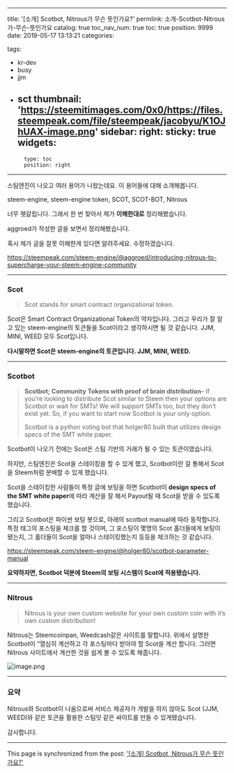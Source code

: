 
---
title: '[소개] Scotbot, Nitrous가 무슨 뜻인가요?'
permlink: 소개-Scotbot-Nitrous가-무슨-뜻인가요
catalog: true
toc_nav_num: true
toc: true
position: 9999
date: 2019-05-17 13:13:21
categories:

tags:
- kr-dev
- busy
- jjm
- sct
thumbnail: 'https://steemitimages.com/0x0/https://files.steempeak.com/file/steempeak/jacobyu/K1OJhUAX-image.png'
sidebar:
    right:
        sticky: true
widgets:
    -
        type: toc
        position: right
---


<p>스팀엔진이 나오고 여러 용어가 나왔는데요. 이 용어들에 대해 소개해봅니다.</p>
<p>steem-engine, steem-engine token, SCOT, SCOT-BOT, Nitrous</p>
<p>너무 헷갈립니다. 그래서 한 번 찾아서 제가 <strong>이해한대로</strong> 정리해봤습니다.</p>

aggroed가 작성한 글을 보면서 정리해봤습니다.

<p>혹시 제가 글을 잘못 이해한게 있다면 알려주세요. 수정하겠습니다.</p>
<p><a href="https://steempeak.com/steem-engine/@aggroed/introducing-nitrous-to-supercharge-your-steem-engine-community">https://steempeak.com/steem-engine/@aggroed/introducing-nitrous-to-supercharge-your-steem-engine-community</a></p>
<hr />
<h3>Scot</h3>
<blockquote><p>Scot stands for smart contract organizational token.</p></blockquote>
<p>Scot은 Smart Contract Organizational Token의 약자입니다. 그리고 우리가 잘 알고 있는 steem-engine의 토큰들을 Scot이라고 생각하시면 될 것 같습니다. JJM, MINI, WEED 모두 Scot입니다.</p>
<p><strong>다시말하면 Scot은 steem-engine의 토큰입니다. JJM, MINI, WEED.</strong></p>
<hr />
<h3>Scotbot</h3>
<blockquote><p><strong>Scotbot; Community Tokens with proof of brain distribution</strong>– If you’re looking to distribute Scot similar to Steem then your options are Scotbot or wait for SMTs! We will support SMTs too, but they don’t exist yet. So, if you want to start now Scotbot is your only option.</p>
<p>Scotbot is a python voting bot that holger80 built that utilizes design specs of the SMT white paper.</p></blockquote>
<p>Scotbot이 나오기 전에는 Scot은 스팀 기반의 거래가 될 수 있는 토큰이였습니다.</p>
<p>하지만, 스팀엔진은 Scot을 스테이킹을 할 수 있게 했고, Scotbot이란 걸 통해서 Scot을 Steem처럼 분배할 수 있게 했습니다.</p>
<p>Scot을 스테이킹한 사람들이 특정 글에 보팅을 하면 Scotbot이 <strong>design specs of the SMT white paper</strong>에 따라 계산을 잘 해서 Payout될 때 Scot을 받을 수 있도록 했습니다.</p>
<p>그리고 Scotbot은 파이썬 보팅 봇으로, 아래의 scotbot manual에 따라 동작합니다. 특정 태그의 포스팅을 체크를 할 것이며, 그 포스팅이 몇명의 Scot 홀더들에게 보팅이 됐는지, 그 홀더들이 Scot을 얼마나 스테이킹했는지 등등을 체크하는 것 같습니다.</p>
<p><a href="https://steempeak.com/steem-engine/@holger80/scotbot-parameter-manual">https://steempeak.com/steem-engine/@holger80/scotbot-parameter-manual</a></p>
<p><strong>요약하자면, Scotbot 덕분에 Steem의 보팅 시스템이 Scot에 적용됐습니다.</strong></p>

<hr />
<h3>Nitrous</h3>
<blockquote><p>Nitrous is your own custom website for your own custom coin with it’s own custom distribution!</p></blockquote>
<p>Nitrous는 Steemcoinpan, Weedcash같은 사이트를 말합니다. 위에서 설명한 Scotbot이 “열심히 계산하고 각 포스팅마다 받아야 할 Scot을 계산 합니다. 그러면 Nitrous 사이트에서 계산한 것을 쉽게 볼 수 있도록 해줍니다.</p>
<p><img src="https://steemitimages.com/0x0/https://files.steempeak.com/file/steempeak/jacobyu/K1OJhUAX-image.png" alt="image.png" /></p>
<hr />
<h3>요약</h3>
<p>Nitrous와 Scotbot이 나옴으로써  서비스 제공자가 개발을 하지 않아도 Scot (JJM, WEED)와 같은 토큰을 활용한 스팀잇 같은 싸이트를 만들 수 있게됐습니다.</p>

<p>감사합니다.</p>


- - -

This page is synchronized from the post: ['[소개] Scotbot, Nitrous가 무슨 뜻인가요?'](https://steempeak.com/@jacobyu/2177-steem-engine-terms)
